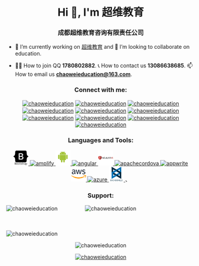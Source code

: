 <!---# Hi, I’m @ChaoweiEducation (超维教育) 👋

- 超维教育小邓老师。联系电话：13086638685，我们竭诚为您服务！！

# 我们的服务业务如下：

- 一般项目：教育咨询服务（不含涉许可审批的教育培训活动）；商标代理；知识产权服务（专利代理服务除外）；组织文化艺术交流活动；技术服务、技术开发、技术咨询、技术交流、技术转让、技术推广；互联网销售（除销售需要许可的商品）；财务咨询；健康咨询服务（不含诊疗服务）。

- 如果您有需要，请及时联系我们，联系电话：13086638685，我们竭诚为您服务！！
--->
<!---
ChaoweiEducation/ChaoweiEducation is a ✨ special ✨ repository because its `README.md` (this file) appears on your GitHub profile.
You can click the Preview link to take a look at your changes.
--->
<h1 align="center">Hi 👋, I'm 超维教育</h1>
<h3 align="center">成都超维教育咨询有限责任公司</h3>

- 🔭 I’m currently working on [超维教育](https://chaoweieducation.github.io/) and 👯 I’m looking to collaborate on education.

- 👨‍💻 How to join QQ **1780802882**. 📞 How to contact us **13086638685**. 📫 How to email us **chaoweieducation@163.com**.

<h3 align="center">Connect with me:</h3>
<p align="center">
<a href="https://codepen.io/chaoweieducation" target="blank"><img align="center" src="https://raw.githubusercontent.com/rahuldkjain/github-profile-readme-generator/master/src/images/icons/Social/codepen.svg" alt="chaoweieducation" height="30" width="40" /></a>
<a href="https://dev.to/chaoweieducation" target="blank"><img align="center" src="https://raw.githubusercontent.com/rahuldkjain/github-profile-readme-generator/master/src/images/icons/Social/devto.svg" alt="chaoweieducation" height="30" width="40" /></a>
<a href="https://linkedin.com/in/chaoweieducation" target="blank"><img align="center" src="https://raw.githubusercontent.com/rahuldkjain/github-profile-readme-generator/master/src/images/icons/Social/linked-in-alt.svg" alt="chaoweieducation" height="30" width="40" /></a>
<a href="https://stackoverflow.com/users/chaoweieducation" target="blank"><img align="center" src="https://raw.githubusercontent.com/rahuldkjain/github-profile-readme-generator/master/src/images/icons/Social/stack-overflow.svg" alt="chaoweieducation" height="30" width="40" /></a>
<a href="https://codesandbox.com/chaoweieducation" target="blank"><img align="center" src="https://raw.githubusercontent.com/rahuldkjain/github-profile-readme-generator/master/src/images/icons/Social/codesandbox.svg" alt="chaoweieducation" height="30" width="40" /></a>
<a href="https://kaggle.com/chaoweieducation" target="blank"><img align="center" src="https://raw.githubusercontent.com/rahuldkjain/github-profile-readme-generator/master/src/images/icons/Social/kaggle.svg" alt="chaoweieducation" height="30" width="40" /></a>
<a href="https://fb.com/chaoweieducation" target="blank"><img align="center" src="https://raw.githubusercontent.com/rahuldkjain/github-profile-readme-generator/master/src/images/icons/Social/facebook.svg" alt="chaoweieducation" height="30" width="40" /></a>
<a href="https://instagram.com/chaoweieducation" target="blank"><img align="center" src="https://raw.githubusercontent.com/rahuldkjain/github-profile-readme-generator/master/src/images/icons/Social/instagram.svg" alt="chaoweieducation" height="30" width="40" /></a>
<a href="https://dribbble.com/chaoweieducation" target="blank"><img align="center" src="https://raw.githubusercontent.com/rahuldkjain/github-profile-readme-generator/master/src/images/icons/Social/dribbble.svg" alt="chaoweieducation" height="30" width="40" /></a>
<a href="https://www.behance.net/chaoweieducation" target="blank"><img align="center" src="https://raw.githubusercontent.com/rahuldkjain/github-profile-readme-generator/master/src/images/icons/Social/behance.svg" alt="chaoweieducation" height="30" width="40" /></a>
</p>

<h3 align="center">Languages and Tools:</h3>
<p align="center"> 
<a href="https://getbootstrap.com" target="_blank" rel="noreferrer"> <img src="https://raw.githubusercontent.com/devicons/devicon/master/icons/bootstrap/bootstrap-plain-wordmark.svg" alt="bootstrap" width="40" height="40"/> </a> 
<a href="https://aws.amazon.com/amplify/" target="_blank" rel="noreferrer"> <img src="https://docs.amplify.aws/assets/logo-dark.svg" alt="amplify" width="40" height="40"/> </a> 
<a href="https://developer.android.com" target="_blank" rel="noreferrer"> <img src="https://raw.githubusercontent.com/devicons/devicon/master/icons/android/android-original-wordmark.svg" alt="android" width="40" height="40"/> </a> 
<a href="https://angular.io" target="_blank" rel="noreferrer"> <img src="https://angular.io/assets/images/logos/angular/angular.svg" alt="angular" width="40" height="40"/> </a> 
<a href="https://angular.io" target="_blank" rel="noreferrer"> <img src="https://raw.githubusercontent.com/devicons/devicon/master/icons/angularjs/angularjs-original-wordmark.svg" alt="angularjs" width="40" height="40"/> </a> 
<a href="https://cordova.apache.org/" target="_blank" rel="noreferrer"> <img src="https://www.vectorlogo.zone/logos/apache_cordova/apache_cordova-icon.svg" alt="apachecordova" width="40" height="40"/> </a> 
<a href="https://appwrite.io" target="_blank" rel="noreferrer"> <img src="https://www.vectorlogo.zone/logos/appwriteio/appwriteio-icon.svg" alt="appwrite" width="40" height="40"/> </a> 
<a href="https://aws.amazon.com" target="_blank" rel="noreferrer"> <img src="https://raw.githubusercontent.com/devicons/devicon/master/icons/amazonwebservices/amazonwebservices-original-wordmark.svg" alt="aws" width="40" height="40"/> </a> 
<a href="https://azure.microsoft.com/en-in/" target="_blank" rel="noreferrer"> <img src="https://www.vectorlogo.zone/logos/microsoft_azure/microsoft_azure-icon.svg" alt="azure" width="40" height="40"/> </a> 
<a href="https://backbonejs.org" target="_blank" rel="noreferrer"> <img src="https://raw.githubusercontent.com/devicons/devicon/master/icons/backbonejs/backbonejs-original-wordmark.svg" alt="backbonejs" width="40" height="40"/> </a> 、
</p>

<h3 align="center">Support:</h3>
<p>
<a href="https://www.buymeacoffee.com/chaoweieducation"> <img align="left" src="https://cdn.buymeacoffee.com/buttons/v2/default-yellow.png" height="50" width="210" alt="chaoweieducation" /></a>
<a href="https://ko-fi.com/chaoweieducation"> <img align="left" src="https://cdn.ko-fi.com/cdn/kofi3.png?v=3" height="50" width="210" alt="chaoweieducation" /></a>

</p>
<br>
<br>

<p>&nbsp;<img align="center" src="https://github-readme-stats.vercel.app/api?username=chaoweieducation&show_icons=true&locale=en" alt="chaoweieducation" /></p>

<p align="center"> <img src="https://komarev.com/ghpvc/?username=chaoweieducation&label=Profile%20views&color=0e75b6&style=flat" alt="chaoweieducation" /> </p>

<p align="center"> <a href="https://github.com/ryo-ma/github-profile-trophy"><img src="https://github-profile-trophy.vercel.app/?username=chaoweieducation" alt="chaoweieducation" /></a> </p>
